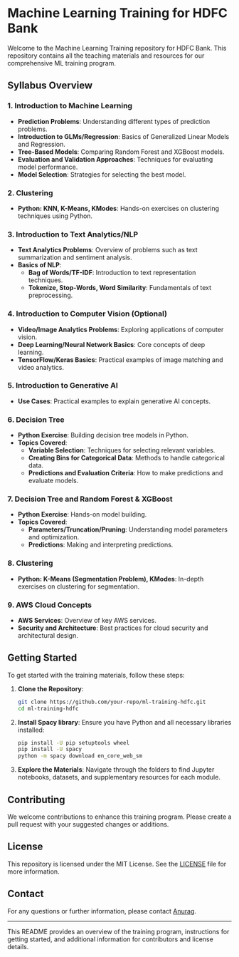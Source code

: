 # Machine Learning Training for HDFC Bank

Welcome to the Machine Learning Training repository for HDFC Bank. This repository contains all the teaching materials and resources for our comprehensive ML training program. 

## Syllabus Overview

### 1. Introduction to Machine Learning
- **Prediction Problems**: Understanding different types of prediction problems.
- **Introduction to GLMs/Regression**: Basics of Generalized Linear Models and Regression.
- **Tree-Based Models**: Comparing Random Forest and XGBoost models.
- **Evaluation and Validation Approaches**: Techniques for evaluating model performance.
- **Model Selection**: Strategies for selecting the best model.

### 2. Clustering
- **Python: KNN, K-Means, KModes**: Hands-on exercises on clustering techniques using Python.

### 3. Introduction to Text Analytics/NLP
- **Text Analytics Problems**: Overview of problems such as text summarization and sentiment analysis.
- **Basics of NLP**:
  - **Bag of Words/TF-IDF**: Introduction to text representation techniques.
  - **Tokenize, Stop-Words, Word Similarity**: Fundamentals of text preprocessing.

### 4. Introduction to Computer Vision (Optional)
- **Video/Image Analytics Problems**: Exploring applications of computer vision.
- **Deep Learning/Neural Network Basics**: Core concepts of deep learning.
- **TensorFlow/Keras Basics**: Practical examples of image matching and video analytics.

### 5. Introduction to Generative AI
- **Use Cases**: Practical examples to explain generative AI concepts.

### 6. Decision Tree
- **Python Exercise**: Building decision tree models in Python.
- **Topics Covered**:
  - **Variable Selection**: Techniques for selecting relevant variables.
  - **Creating Bins for Categorical Data**: Methods to handle categorical data.
  - **Predictions and Evaluation Criteria**: How to make predictions and evaluate models.

### 7. Decision Tree and Random Forest & XGBoost
- **Python Exercise**: Hands-on model building.
- **Topics Covered**:
  - **Parameters/Truncation/Pruning**: Understanding model parameters and optimization.
  - **Predictions**: Making and interpreting predictions.

### 8. Clustering
- **Python: K-Means (Segmentation Problem), KModes**: In-depth exercises on clustering for segmentation.

### 9. AWS Cloud Concepts
- **AWS Services**: Overview of key AWS services.
- **Security and Architecture**: Best practices for cloud security and architectural design.

## Getting Started

To get started with the training materials, follow these steps:

1. **Clone the Repository**:
    ```sh
    git clone https://github.com/your-repo/ml-training-hdfc.git
    cd ml-training-hdfc
    ```

2. **Install Spacy library**:
    Ensure you have Python and all necessary libraries installed:
    ```sh
    pip install -U pip setuptools wheel
    pip install -U spacy
    python -m spacy download en_core_web_sm
    ```

3. **Explore the Materials**:
    Navigate through the folders to find Jupyter notebooks, datasets, and supplementary resources for each module.

## Contributing

We welcome contributions to enhance this training program. Please create a pull request with your suggested changes or additions.

## License

This repository is licensed under the MIT License. See the [LICENSE](license.md) file for more information.

## Contact

For any questions or further information, please contact [Anurag](mailto:ai@brainstrom.in).

---

This README provides an overview of the training program, instructions for getting started, and additional information for contributors and license details.
